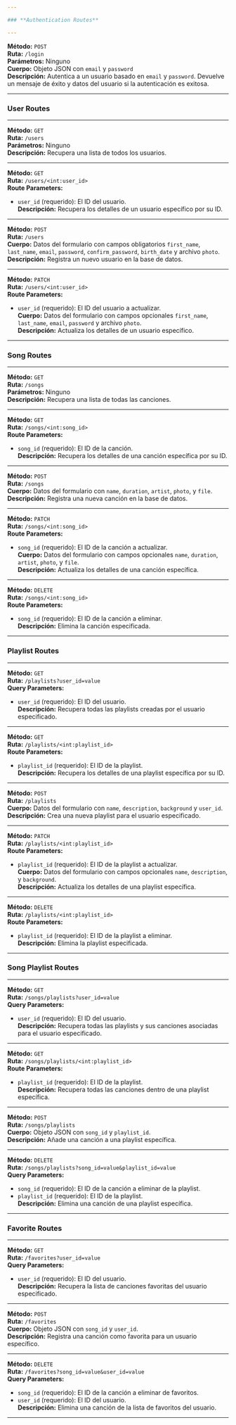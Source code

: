 ```yaml
---

### **Authentication Routes**

---
```


**Método:** `POST`  
**Ruta:** `/login`  
**Parámetros:** Ninguno  
**Cuerpo:** Objeto JSON con `email` y `password`  
**Descripción:** Autentica a un usuario basado en `email` y `password`. Devuelve un mensaje de éxito y datos del usuario si la autenticación es exitosa.

---

### **User Routes**

---

**Método:** `GET`  
**Ruta:** `/users`  
**Parámetros:** Ninguno  
**Descripción:** Recupera una lista de todos los usuarios.

---

**Método:** `GET`  
**Ruta:** `/users/<int:user_id>`  
**Route Parameters:**  
- `user_id` (requerido): El ID del usuario.  
**Descripción:** Recupera los detalles de un usuario específico por su ID.

---

**Método:** `POST`  
**Ruta:** `/users`  
**Cuerpo:** Datos del formulario con campos obligatorios `first_name`, `last_name`, `email`, `password`, `confirm_password`, `birth_date` y archivo `photo`.  
**Descripción:** Registra un nuevo usuario en la base de datos.

---

**Método:** `PATCH`  
**Ruta:** `/users/<int:user_id>`  
**Route Parameters:**  
- `user_id` (requerido): El ID del usuario a actualizar.  
**Cuerpo:** Datos del formulario con campos opcionales `first_name`, `last_name`, `email`, `password` y archivo `photo`.  
**Descripción:** Actualiza los detalles de un usuario específico.

---

### **Song Routes**

---

**Método:** `GET`  
**Ruta:** `/songs`  
**Parámetros:** Ninguno  
**Descripción:** Recupera una lista de todas las canciones.

---

**Método:** `GET`  
**Ruta:** `/songs/<int:song_id>`  
**Route Parameters:**  
- `song_id` (requerido): El ID de la canción.  
**Descripción:** Recupera los detalles de una canción específica por su ID.

---

**Método:** `POST`  
**Ruta:** `/songs`  
**Cuerpo:** Datos del formulario con `name`, `duration`, `artist`, `photo`, y `file`.  
**Descripción:** Registra una nueva canción en la base de datos.

---

**Método:** `PATCH`  
**Ruta:** `/songs/<int:song_id>`  
**Route Parameters:**  
- `song_id` (requerido): El ID de la canción a actualizar.  
**Cuerpo:** Datos del formulario con campos opcionales `name`, `duration`, `artist`, `photo`, y `file`.  
**Descripción:** Actualiza los detalles de una canción específica.

---

**Método:** `DELETE`  
**Ruta:** `/songs/<int:song_id>`  
**Route Parameters:**  
- `song_id` (requerido): El ID de la canción a eliminar.  
**Descripción:** Elimina la canción especificada.

---

### **Playlist Routes**

---

**Método:** `GET`  
**Ruta:** `/playlists?user_id=value`  
**Query Parameters:**  
- `user_id` (requerido): El ID del usuario.  
**Descripción:** Recupera todas las playlists creadas por el usuario especificado.

---

**Método:** `GET`  
**Ruta:** `/playlists/<int:playlist_id>`  
**Route Parameters:**  
- `playlist_id` (requerido): El ID de la playlist.  
**Descripción:** Recupera los detalles de una playlist específica por su ID.

---

**Método:** `POST`  
**Ruta:** `/playlists`  
**Cuerpo:** Datos del formulario con `name`, `description`, `background` y `user_id`.  
**Descripción:** Crea una nueva playlist para el usuario especificado.

---

**Método:** `PATCH`  
**Ruta:** `/playlists/<int:playlist_id>`  
**Route Parameters:**  
- `playlist_id` (requerido): El ID de la playlist a actualizar.  
**Cuerpo:** Datos del formulario con campos opcionales `name`, `description`, y `background`.  
**Descripción:** Actualiza los detalles de una playlist específica.

---

**Método:** `DELETE`  
**Ruta:** `/playlists/<int:playlist_id>`  
**Route Parameters:**  
- `playlist_id` (requerido): El ID de la playlist a eliminar.  
**Descripción:** Elimina la playlist especificada.

---

### **Song Playlist Routes**

---

**Método:** `GET`  
**Ruta:** `/songs/playlists?user_id=value`  
**Query Parameters:**  
- `user_id` (requerido): El ID del usuario.  
**Descripción:** Recupera todas las playlists y sus canciones asociadas para el usuario especificado.

---

**Método:** `GET`  
**Ruta:** `/songs/playlists/<int:playlist_id>`  
**Route Parameters:**  
- `playlist_id` (requerido): El ID de la playlist.  
**Descripción:** Recupera todas las canciones dentro de una playlist específica.

---

**Método:** `POST`  
**Ruta:** `/songs/playlists`  
**Cuerpo:** Objeto JSON con `song_id` y `playlist_id`.  
**Descripción:** Añade una canción a una playlist específica.

---

**Método:** `DELETE`  
**Ruta:** `/songs/playlists?song_id=value&playlist_id=value`  
**Query Parameters:**  
- `song_id` (requerido): El ID de la canción a eliminar de la playlist.  
- `playlist_id` (requerido): El ID de la playlist.  
**Descripción:** Elimina una canción de una playlist específica.

---

### **Favorite Routes**

---

**Método:** `GET`  
**Ruta:** `/favorites?user_id=value`  
**Query Parameters:**  
- `user_id` (requerido): El ID del usuario.  
**Descripción:** Recupera la lista de canciones favoritas del usuario especificado.

---

**Método:** `POST`  
**Ruta:** `/favorites`  
**Cuerpo:** Objeto JSON con `song_id` y `user_id`.  
**Descripción:** Registra una canción como favorita para un usuario específico.

---

**Método:** `DELETE`  
**Ruta:** `/favorites?song_id=value&user_id=value`  
**Query Parameters:**  
- `song_id` (requerido): El ID de la canción a eliminar de favoritos.  
- `user_id` (requerido): El ID del usuario.  
**Descripción:** Elimina una canción de la lista de favoritos del usuario.

---
